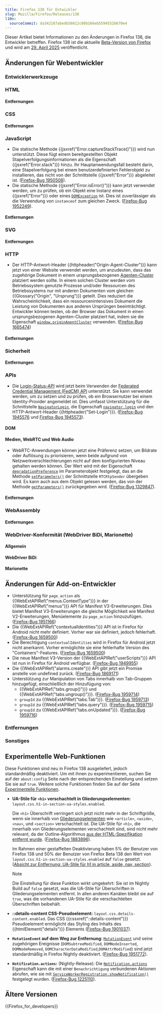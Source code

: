 ```yaml
---
title: Firefox 138 für Entwickler
slug: Mozilla/Firefox/Releases/138
l10n:
  sourceCommit: da342187abedb56612c08b166eb5594552b670e4
---
```


Dieser Artikel bietet Informationen zu den Änderungen in Firefox 138, die Entwickler betreffen. Firefox 138 ist die aktuelle [Beta-Version von Firefox](https://www.mozilla.org/en-US/firefox/channel/desktop/#beta) und wird am [29. April 2025](https://whattrainisitnow.com/release/?version=138) veröffentlicht.

## Änderungen für Webentwickler

### Entwicklerwerkzeuge

### HTML

#### Entfernungen

### CSS

#### Entfernungen

### JavaScript

- Die statische Methode {{jsxref("Error.captureStackTrace()")}} wird nun unterstützt. Diese fügt einem bereitgestellten Objekt Stapelverfolgungsinformationen als die Eigenschaft {{jsxref("Error.stack")}} hinzu. Ihr Hauptanwendungsfall besteht darin, eine Stapelverfolgung bei einem benutzerdefinierten Fehlerobjekt zu installieren, das nicht von der Schnittstelle {{jsxref("Error")}} abgeleitet ist. ([Firefox-Bug 1950508](https://bugzil.la/1950508)).
- Die statische Methode {{jsxref("Error.isError()")}} kann jetzt verwendet werden, um zu prüfen, ob ein Objekt eine Instanz eines {{jsxref("Error")}} oder eines [`DOMException`](/de/docs/Web/API/DOMException) ist. Dies ist zuverlässiger als die Verwendung von `instanceof` zum gleichen Zweck. ([Firefox-Bug 1952249](https://bugzil.la/1952249)).

#### Entfernungen

### SVG

#### Entfernungen

### HTTP

- Der HTTP-Antwort-Header {{httpheader("Origin-Agent-Cluster")}} kann jetzt von einer Website verwendet werden, um anzudeuten, dass das zugehörige Dokument in einem ursprungsbezogenen [Agenten-Cluster](/de/docs/Web/JavaScript/Reference/Execution_model#agent_clusters_and_memory_sharing) platziert werden sollte.
  In einem solchen Cluster werden vom Betriebssystem genutzte Prozesse und/oder Ressourcen des Betriebssystems nur mit anderen Dokumenten vom gleichen {{Glossary("Origin", "Ursprung")}} geteilt. Dies reduziert die Wahrscheinlichkeit, dass ein ressourcenintensives Dokument die Leistung von Dokumenten aus anderen Ursprüngen beeinträchtigt.
  Entwickler können testen, ob der Browser das Dokument in einen ursprungsbezogenen Agenten-Cluster platziert hat, indem sie die Eigenschaft [`window.originAgentCluster`](/de/docs/Web/API/Window/originAgentCluster) verwenden.
  ([Firefox-Bug 1665474](https://bugzil.la/1665474))

#### Entfernungen

### Sicherheit

#### Entfernungen

### APIs

- Die [Login-Status-API](/de/docs/Web/API/FedCM_API/IDP_integration#update_login_status_using_the_login_status_api) wird jetzt beim Verwenden der [Federated Credential Management (FedCM) API](/de/docs/Web/API/FedCM_API) unterstützt. Sie kann verwendet werden, um zu setzen und zu prüfen, ob ein Browsernutzer bei einem Identity-Provider angemeldet ist.
  Dies umfasst Unterstützung für die Schnittstelle [`NavigatorLogin`](/de/docs/Web/API/NavigatorLogin), die Eigenschaft [`navigator.login`](/de/docs/Web/API/Navigator/login) und den HTTP-Antwort-Header {{httpheader("Set-Login")}}.
  ([Firefox-Bug 1945576](https://bugzil.la/1945576) und [Firefox-Bug 1945573](https://bugzil.la/1945573)).

#### DOM

#### Medien, WebRTC und Web Audio

- WebRTC-Anwendungen können jetzt eine Präferenz setzen, um Bildrate oder Auflösung zu priorisieren, wenn beide aufgrund von Netzwerkverschlechterungen nicht auf dem konfigurierten Niveau gehalten werden können.
  Der Wert wird mit der Eigenschaft [`degradationPreference`](/de/docs/Web/API/RTCRtpSender/setParameters#degradationpreference) im Parameterobjekt festgelegt, das an die Methode [`setParameters()`](/de/docs/Web/API/RTCRtpSender/setParameters#degradationpreference) der Schnittstelle `RTCRtpSender` übergeben wird.
  Es kann auch aus dem Objekt gelesen werden, das von der Methode [`getParameters()`](/de/docs/Web/API/RTCRtpSender/getParameters#degradationpreference) zurückgegeben wird.
  ([Firefox-Bug 1329847](https://bugzil.la/1329847)).

#### Entfernungen

### WebAssembly

#### Entfernungen

### WebDriver-Konformität (WebDriver BiDi, Marionette)

#### Allgemein

#### WebDriver BiDi

#### Marionette

## Änderungen für Add-on-Entwickler

- Unterstützung für `page_action` als {{WebExtAPIRef("menus.ContextType")}} in der {{WebExtAPIRef("menus")}} API für Manifest V3-Erweiterungen. Dies bietet Manifest V3-Erweiterungen die gleiche Möglichkeit wie Manifest V2-Erweiterungen, Menüelemente zu `page_action` hinzuzufügen. ([Firefox-Bug 1951166](https://bugzil.la/1951166))
- Die {{WebExtAPIRef("contextualIdentities")}} API ist in Firefox für Android nicht mehr definiert. Vorher war sie definiert, jedoch fehlerhaft. ([Firefox-Bug 1659500](https://bugzil.la/1659500))
- Die Berechtigung `contextualIdentities` wird in Firefox für Android jetzt nicht anerkannt. Vorher ermöglichte sie eine fehlerhafte Version des "Containers"-Features. ([Firefox-Bug 1659500](https://bugzil.la/1659500))
- Die neue Manifest V3-Version der {{WebExtAPIRef("userScripts")}} API ist nun in Firefox für Android verfügbar. ([Firefox-Bug 1949955](https://bugzil.la/1949955))
- Die {{WebExtAPIRef("alarms.create")}} API gibt jetzt ein Promise anstelle von undefined zurück. ([Firefox-Bug 1869171](https://bugzil.la/1869171))
- Unterstützung zur Manipulation von Tabs innerhalb von Tab-Gruppen hinzugefügt, einschließlich der Hinzufügung von:
  - {{WebExtAPIRef("tabs.group()")}} und {{WebExtAPIRef("tabs.ungroup()")}}. ([Firefox-Bug 1959714](https://bugzil.la/1959714))
  - `groupId` zu {{WebExtAPIRef("tabs.Tab")}}. ([Firefox-Bug 1959713](https://bugzil.la/1959713))
  - `groupId` zu {{WebExtAPIRef("tabs.query")}}. ([Firefox-Bug 1959715](https://bugzil.la/1959715))
  - `groupId` zu {{WebExtAPIRef("tabs.onUpdated")}}. ([Firefox-Bug 1959716](https://bugzil.la/1959716))

### Entfernungen

### Sonstiges

## Experimentelle Web-Funktionen

Diese Funktionen sind neu in Firefox 138 ausgeliefert, jedoch standardmäßig deaktiviert. Um mit ihnen zu experimentieren, suchen Sie auf der `about:config` Seite nach der entsprechenden Einstellung und setzen Sie sie auf `true`. Weitere solche Funktionen finden Sie auf der Seite [Experimentelle Funktionen](/de/docs/Mozilla/Firefox/Experimental_features).

- **UA-Stile für `<h1>` verschachtelt in Gliederungselementen:** `layout.css.h1-in-section-ua-styles.enabled`.

  Die `<h1>` Überschrift verringert sich jetzt nicht mehr in der Schriftgröße, wenn sie innerhalb von [Gliederungselementen](/de/docs/Web/HTML/Guides/Content_categories#sectioning_content) wie `<article>`, `<aside>`, `<nav>`, und `<section>` verschachtelt ist. Die UA-Stile für `<h1>`, die innerhalb von Gliederungselementen verschachtelt sind, sind nicht mehr relevant, da der Outline-Algorithmus [aus der HTML-Spezifikation entfernt wurde](https://github.com/whatwg/html/pull/7829). ([Firefox-Bug 1883896](https://bugzil.la/1883896)).

  Im Rahmen einer gestaffelten Deaktivierung haben 5% der Benutzer von Firefox 138 und 50% der Benutzer von Firefox Beta 138 den Wert von `layout.css.h1-in-section-ua-styles.enabled` auf `false` gesetzt. ([Absicht zur Entfernung: UA-Stile für h1 in article, aside, nav, section](https://groups.google.com/a/mozilla.org/g/dev-platform/c/CzG_pVa7pws/m/Ab3Bwsg2BQAJ)).

  > [!NOTE]
  > Die Einstellung für diese Funktion wirkt umgekehrt: Sie ist im Nightly Build auf `false` gesetzt, was die UA-Stile für Überschriften in Gliederungselementen entfernt. In allen anderen Kanälen bleibt sie auf `true`, was die vorhandenen UA-Stile für die verschachtelten Überschriften beibehält.

- **::details-content CSS-Pseudoelement:** `layout.css.details-content.enabled`.
  Das CSS {{cssxref("::details-content")}} Pseudoelement ermöglicht das Styling des Inhalts des {{htmlElement("details")}} Elements ([Firefox-Bug 1901037](https://bugzil.la/1901037)).
- **`MutationEvent` auf dem Weg zur Entfernung**: [`MutationEvent`](/de/docs/Web/API/MutationEvent) und seine zugehörigen Ereignisse (`DOMSubtreeModified`, `DOMNodeInserted`, `DOMNodeRemoved`, `DOMCharacterDataModified`,`DOMAttrModified`) sind jetzt standardmäßig in Firefox Nightly deaktiviert. ([Firefox-Bug 1951772](https://bugzil.la/1951772)).
- **`Notification.actions`:** (Nightly-Release): Die [`Notification.actions`](/de/docs/Web/API/Notification/actions) Eigenschaft kann die mit einer `Benachrichtigung` verbundenen Aktionen abrufen, wie sie mit [`ServiceWorkerRegistration.showNotification()`](/de/docs/Web/API/ServiceWorkerRegistration/showNotification) festgelegt wurden. ([Firefox-Bug 1225110](https://bugzil.la/1225110)).

## Ältere Versionen

{{Firefox_for_developers}}
